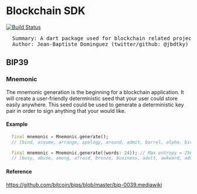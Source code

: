 # Blockchain SDK
[![Build Status](https://travis-ci.com/jbdtky/blockchain_sdk.svg?branch=master)](https://travis-ci.com/jbdtky/blockchain_sdk)

<pre>
  Summary: A dart package used for blockchain related project
  Author: Jean-Baptiste Dominguez (twitter/github: @jbdtky)
</pre>

## BIP39

### Mnemonic

The mnemonic generation is the beginning for a blockchain application. It will create a user-friendly deterministic seed that your user could store easily anywhere. This seed could be used to generate a deterministic key pair in order to sign anything that your would like.

#### Example

```dart
  final mnemonic = Mnemonic.generate();
  // [bind, assume, arrange, apology, around, admit, barrel, alpha, bird, basket, baby, apology]

  final mnemonic = Mnemonic.generate({words: 24}); // Max entropy = 256
  // [busy, abuse, among, afraid, bronze, business, adult, awkward, advance, advance, aisle, bench, build, adapt, black, brand, all, bottom, badge, already, ball, burden, alarm, bag]

```

#### Reference
https://github.com/bitcoin/bips/blob/master/bip-0039.mediawiki